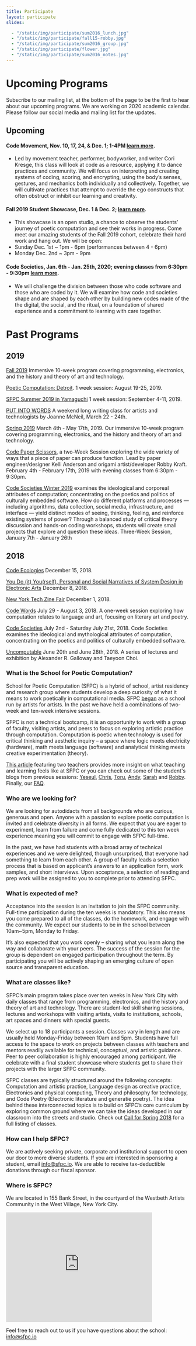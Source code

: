 ```yaml
---
title: Participate
layout: participate
slides:

  - "/static/img/participate/sum2016_lunch.jpg"
  - "/static/img/participate/fall15-robby.jpg"
  - "/static/img/participate/sum2016_group.jpg"
  - "/static/img/participate/flower.jpg"
  - "/static/img/participate/sum2016_notes.jpg"
---
```


# Upcoming Programs

Subscribe to our mailing list, at the bottom of the page to be the first to hear about our upcoming programs. We are working on 2020 academic calendar. Please follow our social media and mailing list for the updates.

## Upcoming

#### Code Movement, Nov. 10, 17, 24, & Dec. 1; 1-4PM [learn more](https://sfpc.io/classes/movement).
- Led by movement teacher, performer, bodyworker, and writer Cori Kresge, this class will look at code as a resource, applying it to dance practices and community. We will focus on interpreting and creating systems of coding, scoring, and encrypting, using the body’s senses, gestures, and mechanics both individually and collectively. Together, we will cultivate practices that attempt to override the ego constructs that often obstruct or inhibit our learning and creativity.  

#### Fall 2019 Student Showcase, Dec. 1 & Dec. 2; [learn more](https://www.eventbrite.com/e/student-showcase-fall-2019-tickets-82909802451). 
- This showcase is an open studio, a chance to observe the students’ journey of poetic computation and see their works in progress. Come meet our amazing students of the Fall 2019 cohort, celebrate their hard work and hang out. We will be open:
- Sunday Dec. 1st ~ 1pm - 6pm (performances between 4 - 6pm)
- Monday Dec. 2nd ~ 3pm - 9pm


#### Code Societies, Jan. 6th - Jan. 25th, 2020; evening classes from 6:30pm - 9:30pm [learn more](https://sfpc.io/codesocieties2020/).
- We will challenge the division between those who code software and those who are coded by it.  We will examine how code and societies shape and are shaped by each other by building new codes made of the the digital, the social, and the ritual, on a foundation of shared experience and a commitment to learning with care together. 



# Past Programs

## 2019

[Fall 2019](https://sfpc.io/fall2019/) Immersive 10-week program covering programming, electronics, and the history and theory of art and technology.

[Poetic Computation: Detroit](https://sfpc.io/detroit). 1 week session: August 19-25, 2019.

[SFPC Summer 2019 in Yamaguchi](https://www.ycam.jp/events/2019/sfpc/) 1 week session: September 4-11, 2019.

[PUT INTO WORDS](https://www.eventbrite.com/e/put-into-words-a-writing-class-for-artists-and-technologists-by-joanne-mcneil-at-sfpc-tickets-55171615788) A weekend long writing class for artists and technologists by Joanne McNeil, March 22 - 24th.

[Spring 2019](https://sfpc.io/fall2019/) March 4th - May 17th, 2019. Our immersive 10-week program covering programming, electronics, and the history and theory of art and technology.

[Code Paper Scissors](https://sfpc.io/codepaper), a two-Week Session exploring the wide variety of ways that a piece of paper can produce function. Lead by paper engineer/designer Kelli Anderson and origami artist/developer Robby Kraft. February 4th - February 17th, 2019 with evening classes from 6:30pm - 9:30pm.

[Code Societies Winter 2019](https://sfpc.io/codesocieties-winter-19) examines the ideological and corporeal attributes of computation; concentrating on the poetics and politics of culturally embedded software. How do different platforms and processes — including algorithms, data collection, social media, infrastructure, and interface — yield distinct modes of seeing, thinking, feeling, and reinforce existing systems of power? Through a balanced study of critical theory discussion and hands-on coding workshops, students will create small projects that explore and question these ideas. Three-Week Session, January 7th - January 26th



## 2018

[Code Ecologies](http://sfpc.io/codeecologies) December 15, 2018.

[You Do (it) You(rself), Personal and Social Narratives of System Design in Electronic Arts](https://www.eventbrite.com/e/you-do-it-yourself-tickets-51939426222) December 8, 2018.

[New York Tech Zine Fair](http://techzinefair.org) December 1, 2018.

[Code Words](http://sfpc.io/codewords) July 29 - August 3, 2018. A one-week session exploring how computation relates to language and art, focusing on literary art and poetry. 

[Code Societies](http://sfpc.io/codesocieties) July 2nd - Saturday July 21st, 2018. Code Societies examines the ideological and mythological attributes of computation, concentrating on the poetics and politics of culturally embedded software.

[Uncomputable](http://sfpc.io/uncomputable/) June 20th and June 28th, 2018. A series of lectures and exhibition by Alexander R. Galloway and Taeyoon Choi.



### What is the School for Poetic Computation?

School for Poetic Computation (SFPC) is a hybrid of school, artist residency and research group where students develop a deep curiosity of what it means to work poetically in computational media. SFPC [began](http://bits.blogs.nytimes.com/2013/08/12/code-to-joy-the-school-for-poetic-computation-opens/?_r=0) as a school run by artists for artists. In the past we have held a combinations of two-week and ten-week intensive sessions.

SFPC is not a technical bootcamp, it is an opportunity to work with a group of faculty, visiting artists, and peers to focus on exploring artistic practice through computation. Computation is poetic when technology is used for critical thinking and aesthetic inquiry – a space where logic meets electricity (hardware), math meets language (software) and analytical thinking meets creative experimentation (theory).

[This article](http://www.creativeapplications.net/education/teaching-and-learning-at-sfpc-conversation-with-allison-parrish-and-surya-mattu/) featuring two teachers provides more insight on what teaching and learning feels like at SFPC or you can check out some of the student's blogs from previous sessions: [Yeseul](http://ysfpc.tumblr.com), [Chris](http://sfpchris.tumblr.com/), [Toru](http://sfpctoruurakawa.tumblr.com/), [Andy](http://sfpc-amd.tumblr.com/), [Sarah](http://sarahgp.com/writings/sfpc/other-two-questions.html) and [Robby](http://robbykraft.com/sfpc/).  Finally, our [FAQ](http://sfpc.io/faq/).

### Who are we looking for?

We are looking for autodidacts from all backgrounds who are curious, generous and open. Anyone with a passion to explore poetic computation is invited and celebrate diversity in all forms. We expect that you are eager to experiment, learn from failure and come fully dedicated to this ten week experience meaning you will commit to engage with SFPC full-time.

In the past, we have had students with a broad array of technical experiences and we were delighted, though unsurprised, that everyone had something to learn from each other. A group of faculty leads a selection process that is based on applicant’s answers to an application form, work samples, and short interviews. Upon acceptance, a selection of reading and prep work will be assigned to you to complete prior to attending SFPC.

### What is expected of me?

Acceptance into the session is an invitation to join the SFPC community. Full-time participation during the ten weeks is mandatory. This also means you come prepared to all of the classes, do the homework, and engage with the community. We expect our students to be in the school between 10am~5pm, Monday to Friday.

It’s also expected that you work openly – sharing what you learn along the way and collaborate with your peers. The success of the session for the group is dependent on engaged participation throughout the term. By participating you will be actively shaping an emerging culture of open source and transparent education.

### What are classes like?

SFPC’s main program takes place over ten weeks in New York City with daily classes that range from programming, electronics, and the history and theory of art and technology. There are student-led skill sharing sessions, lectures and workshops with visiting artists, visits to institutions, schools, art spaces and dinners with special guests.

We select up to 18 participants a session. Classes vary in length and are usually held Monday-Friday between 10am and 5pm. Students have full access to the space to work on projects between classes with teachers and mentors readily available for technical, conceptual, and artistic guidance. Peer to peer collaboration is highly encouraged among participant. We celebrate with a final student showcase where students get to share their projects with the larger SFPC community.


SFPC classes are typically structured around the following concepts: Computation and artistic practice, Language design as creative practice, Electronics and physical computing, Theory and philosophy for technology, and Code Poetry (Electronic literature and generatie poetry). The idea behind these interconnected topics is to build on SFPC’s core curriculum by exploring common ground where we can take the ideas developed in our classroom into the streets and studio. Check out [Call for Spring 2018](https://sfpc.io/spring2018) for a full listing of classes.

### How can I help SFPC?

We are actively seeking private, corporate and institutional support to open our door to more diverse students. If you are interested in sponsoring a student, email <info@sfpc.io>. We are able to receive tax-deductible donations through our fiscal sponsor.

### Where is SFPC?
We are located in 155 Bank Street, in the courtyard of the Westbeth Artists Community in the West Village, New York City.

<iframe src="https://www.google.com/maps/embed?pb=!1m26!1m12!1m3!1d3023.157285117621!2d-74.0114827845943!3d40.73656447932915!2m3!1f0!2f0!3f0!3m2!1i1024!2i768!4f13.1!4m11!3e6!4m3!3m2!1d40.736779899999995!2d-74.00924049999999!4m5!1s0x89c259eb003122d1%3A0xede8af6a55291528!2s155+Bank+St%2C+New+York%2C+NY+10014!3m2!1d40.7365645!2d-74.00929409999999!5e0!3m2!1sen!2sus!4v1466975848424" width="400" height="300" frameborder="0" style="border:0" allowfullscreen></iframe>


Feel free to reach out to us if you have questions about the school: [info@sfpc.io](mailto:info@sfpc.io)
